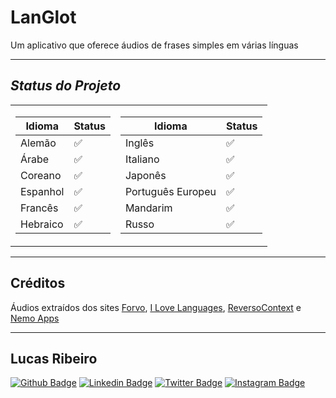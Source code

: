 # **LanGlot**
Um aplicativo que oferece áudios de frases simples em várias línguas
 
 ---

## ***Status do Projeto***  

<table>
<tr><td>

|Idioma|Status|
|--|--|
|Alemão|✅|
|Árabe|✅|
|Coreano|✅|
|Espanhol|✅|
|Francês|✅|
|Hebraico|✅|

</td><td>

|Idioma|Status|
|--|--|
|Inglês|✅|
|Italiano|✅|
|Japonês|✅|
|Português Europeu|✅|
|Mandarim|✅|
|Russo|✅|

</td></tr>
</table>

---

## Créditos  
Áudios extraídos dos sites [Forvo](forvo.com), [I Love Languages](http://ilovelanguages.org/), [ReversoContext](https://context.reverso.net/) e [Nemo Apps](nomeapps.com/phrasebooks)

 ---
 ## **Lucas Ribeiro**
[![Github Badge](https://img.shields.io/badge/-Github-000?style=flat-square&logo=Github&logoColor=white&link=https://github.com/LucasRibeiroRJBR)](https://github.com/LucasRibeiroRJBR)
[![Linkedin Badge](https://img.shields.io/badge/-LinkedIn-blue?style=flat-square&logo=Linkedin&logoColor=white&link=https://www.linkedin.com/in/lucas-santos-ribeiro//)](https://www.linkedin.com/in/lucas-santos-ribeiro/)
[![Twitter Badge](https://img.shields.io/badge/-Twitter-1ca0f1?style=flat-square&labelColor=1ca0f1&logo=twitter&logoColor=white&link=https://twitter.com/lucas_sanri)](https://twitter.com/lucas_sanri)
[![Instagram Badge](https://img.shields.io/badge/-Instagram-%23E4405F.svg?&style=flat-square&labelColor=23E4405F&logo=instagram&logoColor=white&link=https://www.instagram.com/lucas_sanri/)](https://www.instagram.com/lucas_sanri/)

